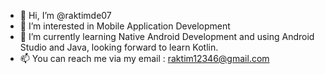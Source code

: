 - 👋 Hi, I’m @raktimde07
- 👀 I’m interested in Mobile Application Development
- 🌱 I’m currently learning Native Android Development and using Android Studio and Java, looking forward to learn Kotlin.
- 📫 You can reach me via my email : raktim12346@gmail.com

<!---
raktimde07/raktimde07 is a ✨ special ✨ repository because its `README.md` (this file) appears on your GitHub profile.
You can click the Preview link to take a look at your changes.
--->
